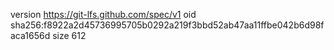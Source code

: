 version https://git-lfs.github.com/spec/v1
oid sha256:f8922a2d45736995705b0292a219f3bbd52ab47aa11ffbe042b6d98faca1656d
size 612
